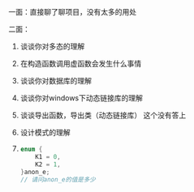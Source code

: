 一面：直接聊了聊项目，没有太多的用处



二面：



1. 谈谈你对多态的理解

2. 在构造函数调用虚函数会发生什么事情

3. 谈谈你对数据库的理解

4. 谈谈你对windows下动态链接库的理解

5. 谈谈导出函数，导出类（动态链接库） 这个没有答上

6. 设计模式的理解

7.  ```c++
    enum {
        K1 = 0,
        K2 = 1,
    }anon_e;
    // 请问anon_e的值是多少
    ```

   

   

